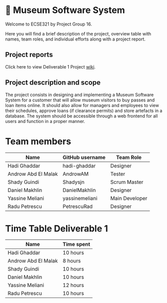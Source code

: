 # :art: Museum Software System 
Welcome to ECSE321 by Project Group 16. 

Here you will find a brief description of the project, overview table with names, team roles, and individual efforts along with a project report.

## Project reports
Click here to view Deliverable 1 Project [wiki](../../wiki).

## Project description and scope
The project consists in designing and implementing a Museum Software System for a customer that will allow museum visitors to buy passes and loan items online. It should also allow for managers and employees to view their schedules, approve loans (if clearance permits) and store artefacts in a database. The system should be accessible through a web frontend for all users and function in a proper manner.

# Team members
| Name                | GitHub username | Team Role      |
|---------------------|-----------------|----------------|
| Hadi Ghaddar        | hadi-ghaddar    | Designer       |
| Androw Abd El Malak | AndrowAM        | Tester         |
| Shady Guindi        | Shadysjn        | Scrum Master   |
| Daniel Makhlin      | DanielMakhlin   | Designer       |
| Yassine Meliani     | yassinemeliani  | Main Developer |
| Radu Petrescu       | PetrescuRad     | Designer       |
# Time Table Deliverable 1
| Name                | Time spent | 
|---------------------|------------|
| Hadi Ghaddar        | 10 hours   | 
| Androw Abd El Malak | 8 hours    |
| Shady Guindi        | 10 hours   | 
| Daniel Makhlin      | 10 hours   |
| Yassine Meliani     | 12 hours   |
| Radu Petrescu       | 10 hours   | 
